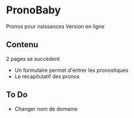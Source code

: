 # PronoBaby
Pronos pour naissances
Version en ligne

## Contenu
2 pages se succèdent
* Un formulaire permet d'entrer les pronostiques
* Le récapitulatif des pronos

## To Do
* Changer nom de domaine

